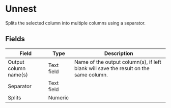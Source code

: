 # Unnest
Splits the selected column into multiple columns using a separator.
## Fields
Field | Type | Description
----- | ---- | -----------
Output column name(s) | Text field | Name of the output column(s), if left blank will save the result on the same column.
Separator | Text field | 
Splits | Numeric | 